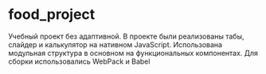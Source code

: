 # food_project

Учебный проект без адаптивной. В проекте были реализованы табы, слайдер и калькулятор на нативном JavaScript. Использована модульная структура в основном на функциональных компонентах.
Для сборки использовались WebPack и Babel
